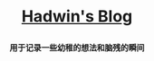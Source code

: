 
**<p align="center">[Hadwin's Blog](https://hadwinn.github.io)</p>**
====

**<p align="center">用于记录一些幼稚的想法和脑残的瞬间</p>**


